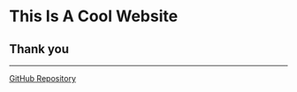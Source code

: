 # This Is A Cool Website
## Thank you
_____________________
[GitHub Repository](https://github.com/sd18fall/Augmented-Reality-Games-Platform)
